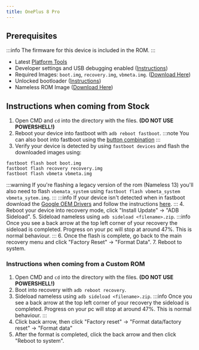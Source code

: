 ```yaml
---
title: OnePlus 8 Pro
---
```


## Prerequisites

:::info
The firmware for this device is included in the ROM.
:::
- Latest [Platform Tools](/docs/faq.md/#links)
- Developer settings and USB debugging enabled ([Instructions](/docs/faq.md/#enabling-developer-options))
- Required Images: `boot.img`, `recovery.img`, `vbmeta.img`. ([Download Here](/docs/getting-started/downloads/oneplus/instantnoodlep.md))
- Unlocked bootloader ([Instructions](/docs/faq.md/#how-to-unlock-bootloader))
- Nameless ROM Image ([Download Here](/docs/getting-started/downloads/oneplus/instantnoodlep.md))

## Instructions when coming from Stock

1. Open CMD and `cd` into the directory with the files. **(DO NOT USE POWERSHELL!)**
2. Reboot your device into fastboot with `adb reboot fastboot`.
:::note
You can also boot into fastboot using the [button combination](/docs/faq.md#button-combinations)
:::
3. Verify your device is detected by using `fastboot devices` and flash the downloaded images using:
```
fastboot flash boot boot.img
fastboot flash recovery recovery.img
fastboot flash vbmeta vbmeta.img
```
:::warning
If you're flashing a legacy version of the rom (Nameless 13) you'll also need to flash `vbemata_system` using `fastboot flash vbmeta_system vbmeta_sytem.img`.
:::
:::info
If your device isn't detected when in fastboot download the [Google OEM Drivers](/docs/faq.md#links) and follow the instructions [here](/docs/faq.md#installing-google-usb-drivers).
:::
4. Reboot your device into recovery mode, click "Install Update" -> "ADB Sideload".
5. Sideload nameless using `adb sideload <filename>.zip`.
:::info
Once you see a back arrow at the top left corner of your recovery the sideload is completed. Progress on your pc will stop at around 47%. This is normal behaviour.
:::
6. Once the flash is complete, go back to the main recovery menu and click "Factory Reset" -> "Format Data".
7. Reboot to system.

### Instructions when coming from a Custom ROM

1. Open CMD and `cd` into the directory with the files. **(DO NOT USE POWERSHELL!)**
2. Boot into recovery with `adb reboot recovery`.
3. Sideload nameless using `adb sideload <filename>.zip`.
:::info
Once you see a back arrow at the top left corner of your recovery the sideload is completed. Progress on your pc will stop at around 47%. This is normal behaviour.
:::
4. Click back arrow, then click "Factory reset" -> "Format data/factory reset" -> "Format data"
5. After the format is completed, click the back arrow and then click "Reboot to system".